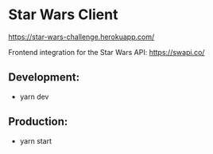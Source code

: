 # Star Wars Client
https://star-wars-challenge.herokuapp.com/

Frontend integration for the Star Wars API: https://swapi.co/

## Development:
- yarn dev

## Production:
- yarn start

